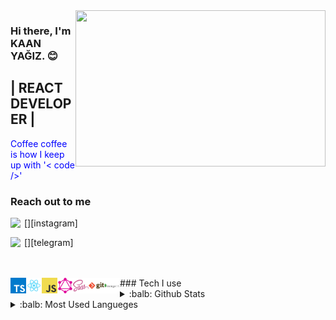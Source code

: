 <img src="https://media.giphy.com/media/7FrOU9tPbgAZtxV5mb/giphy-downsized-large.gif" align="right" width="400" height="250">

### Hi there, I'm  KAAN YAĞIZ. :blush:

   ## | REACT DEVELOPER | 

<font color=" blue">Coffee coffee is how I keep up with '< code />' </font>


### Reach out to me 

[<img width="22" src="https://unpkg.com/simple-icons@v4/icons/instagram.svg" align="left" />][instagram]

[<img width="22" src="https://unpkg.com/simple-icons@v4/icons/telegram.svg" align="left" />][telegram]

<br />
<br />
 ### Tech I use 
<img align="left"  src="https://raw.githubusercontent.com/github/explore/80688e429a7d4ef2fca1e82350fe8e3517d3494d/topics/typescript/typescript.png" width="25" height="25" />
<img align="left" src="https://raw.githubusercontent.com/github/explore/80688e429a7d4ef2fca1e82350fe8e3517d3494d/topics/react/react.png" width="25" height="25" />
<img align="left" src="https://raw.githubusercontent.com/github/explore/80688e429a7d4ef2fca1e82350fe8e3517d3494d/topics/javascript/javascript.png" width="25" height="25" />
<img align="left" src="https://raw.githubusercontent.com/github/explore/80688e429a7d4ef2fca1e82350fe8e3517d3494d/topics/graphql/graphql.png" width="25" height="25" />
<img align="left" src="https://raw.githubusercontent.com/github/explore/80688e429a7d4ef2fca1e82350fe8e3517d3494d/topics/sass/sass.png" width="25" height="25" />
<img align="left" src="https://raw.githubusercontent.com/github/explore/80688e429a7d4ef2fca1e82350fe8e3517d3494d/topics/git/git.png" width="25" height="25" />
<img align="left" src="https://raw.githubusercontent.com/github/explore/80688e429a7d4ef2fca1e82350fe8e3517d3494d/topics/mongodb/mongodb.png" width="25" height="25" />

<br />



<details>
<summary>:balb: Github Stats</summary>
<img scr="https://github-readme-stats.vercel.app/api?username=FRI3NDS-github&theme=radical">
</details>
<details>
<summary>:balb: Most Used Langueges</summary>
<img scr="https://github-readme-stats.vercel.app/api/top-langs/?username=anuraghazra&layout=compact">


<h3 align="left">Sosyal Medya:</h3>
<p align="left">
<a href="https://www.instagram.com/wq.kaan_yagiz/" target="blank"><img align="center" src="https://cdn.jsdelivr.net/npm/simple-icons@3.0.1/icons/instagram.svg" alt="wq.kaan_yagiz" height="30" width="40" /></a>
<a href="https://t.me/FRI3NDS_ISTIYOR_SEX" target="blank"><img align="center" src="https://cdn.jsdelivr.net/npm/simple-icons@3.0.1/icons/telegram.svg" alt="FRI3NDS_ISTIYOR_SEX" height="30" width="40" /></a>

 
